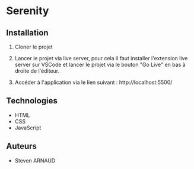 # Serenity
## Installation

1. Cloner le projet

2. Lancer le projet via live server, pour cela il faut installer l'extension live server sur VSCode et lancer le projet via le bouton "Go Live" en bas à droite de l'éditeur.

3. Accéder à l'application via le lien suivant : http://localhost:5500/

## Technologies

- HTML
- CSS
- JavaScript

## Auteurs

- Steven ARNAUD